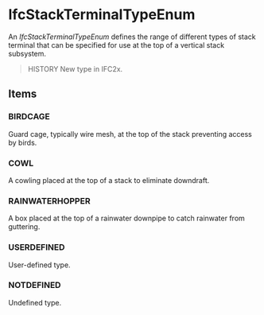 # IfcStackTerminalTypeEnum

An _IfcStackTerminalTypeEnum_ defines the range of different types of stack terminal that can be specified for use at the top of a vertical stack subsystem.

> HISTORY  New type in IFC2x.

## Items

### BIRDCAGE
Guard cage, typically wire mesh, at the top of the stack preventing access by birds.

### COWL
A cowling placed at the top of a stack to eliminate downdraft.

### RAINWATERHOPPER
A box placed at the top of a rainwater downpipe to catch rainwater from guttering.

### USERDEFINED
User-defined type.

### NOTDEFINED
Undefined type.
